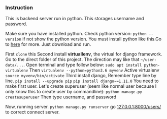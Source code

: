 ### Instruction
This is backend server run in python. This storages username and password.

Make sure you have installed python.
Check python version:
`python --version`
if not show the python version. You must install python like this.Go to [here](https://www.python.org) for more. Just download and run.

First `clone` this
Second install **virtuallenv**, the virtual for django framework. Go to the direct folder of this project. The direction may
like that `~/user-data/...`. Open terminal and type follow below:
`sudo apt install python-virtualenv`
Then
`virtualenv --python=python3.6 myvenv`
Active virtualenv
`source myvenv/bin/activate`
Third install django, Remember type line by line.
`pip install --upgrade pip`
`pip install django~=1.11.0`
You need to make first user. Let's create superuser (seem like normal user because I only know this to create user by commandline):
`python manage.py createsuperuser`
Then type username, and password

Now, running server.
`python manage.py runserver`
go [127.0.0.1:8000/users/](http://127.0.0.1:8000/users) to correct connect server.